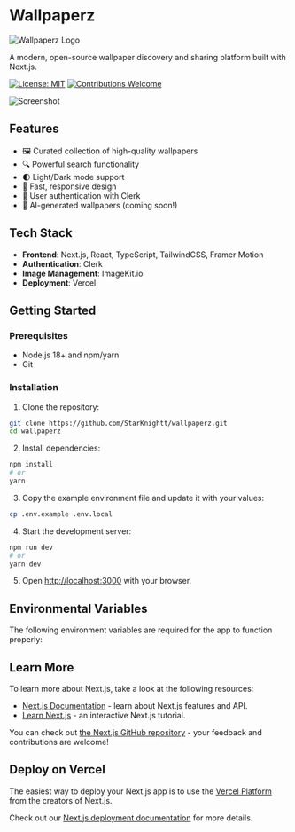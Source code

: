 # Wallpaperz

![Wallpaperz Logo](https://wallpaperz.in/logo.png)

A modern, open-source wallpaper discovery and sharing platform built with Next.js.

[![License: MIT](https://img.shields.io/badge/License-MIT-blue.svg)](https://opensource.org/licenses/MIT)
[![Contributions Welcome](https://img.shields.io/badge/contributions-welcome-brightgreen.svg?style=flat)](https://github.com/StarKnightt/wallpaperz/issues)

![Screenshot](https://wallpaperz.in/screenshot.png)

## Features

- 🖼️ Curated collection of high-quality wallpapers 
- 🔍 Powerful search functionality
- 🌓 Light/Dark mode support
- 🚀 Fast, responsive design
- 🔐 User authentication with Clerk
- 🤖 AI-generated wallpapers (coming soon!)

## Tech Stack

- **Frontend**: Next.js, React, TypeScript, TailwindCSS, Framer Motion
- **Authentication**: Clerk
- **Image Management**: ImageKit.io
- **Deployment**: Vercel

## Getting Started

### Prerequisites

- Node.js 18+ and npm/yarn
- Git

### Installation

1. Clone the repository:
```bash
git clone https://github.com/StarKnightt/wallpaperz.git
cd wallpaperz
```

2. Install dependencies:
```bash
npm install
# or
yarn
```

3. Copy the example environment file and update it with your values:
```bash
cp .env.example .env.local
```

4. Start the development server:
```bash
npm run dev
# or
yarn dev
```

5. Open [http://localhost:3000](http://localhost:3000) with your browser.

## Environmental Variables

The following environment variables are required for the app to function properly:

## Learn More

To learn more about Next.js, take a look at the following resources:

- [Next.js Documentation](https://nextjs.org/docs) - learn about Next.js features and API.
- [Learn Next.js](https://nextjs.org/learn) - an interactive Next.js tutorial.

You can check out [the Next.js GitHub repository](https://github.com/vercel/next.js) - your feedback and contributions are welcome!

## Deploy on Vercel

The easiest way to deploy your Next.js app is to use the [Vercel Platform](https://vercel.com/new?utm_medium=default-template&filter=next.js&utm_source=create-next-app&utm_campaign=create-next-app-readme) from the creators of Next.js.

Check out our [Next.js deployment documentation](https://nextjs.org/docs/app/building-your-application/deploying) for more details.
